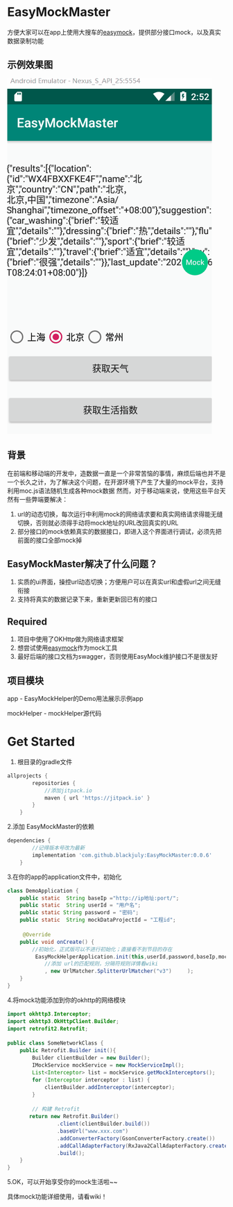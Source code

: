 # EasyMockMaster
方便大家可以在app上使用大搜车的[easymock](https://github.com/easy-mock/easy-mock/blob/dev/README.zh-CN.md)，提供部分接口mock，以及真实数据录制功能

## 示例效果图
![singlemock](singlemock.gif)

## 背景

在前端和移动端的开发中，造数据一直是一个非常苦恼的事情，麻烦后端也并不是一个长久之计，为了解决这个问题，在开源环境下产生了大量的mock平台，支持利用moc.js语法随机生成各种mock数据
然而，对于移动端来说，使用这些平台天然有一些弊端要解决：

1. url的动态切换，每次运行中利用mock的网络请求要和真实网络请求得能无缝切换，否则就必须得手动将mock地址的URL改回真实的URL
2. 部分接口的mock依赖真实的数据接口，即进入这个界面进行调试，必须先把前面的接口全部mock掉
##  EasyMockMaster解决了什么问题？
1. 实质的ui界面，操控url动态切换；方便用户可以在真实url和虚假url之间无缝衔接
2. 支持将真实的数据记录下来，重新更新回已有的接口

## Required

1. 项目中使用了OKHttp做为网络请求框架
2. 想尝试使用[easymock](https://github.com/easy-mock/easy-mock/blob/dev/README.zh-CN.md)作为mock工具
3. 最好后端的接口文档为swagger，否则使用EasyMock维护接口不是很友好

##  项目模块

app - EasyMockHelper的Demo用法展示示例app

mockHelper - mockHelper源代码

# Get Started

1. 根目录的gradle文件
```groovy
allprojects {
		repositories {
            //添加jitpack.io
			maven { url 'https://jitpack.io' }
		}
	}
```
2.添加 EasyMockMaster的依赖
```groovy
dependencies {
        //记得版本号改为最新 
	    implementation 'com.github.blackjuly:EasyMockMaster:0.0.6'
	}
```
3.在你的app的application文件中，初始化 

```java
class DemoApplication {
    public static  String baseIp ="http://ip地址:port/";
    public static  String userId = "用户名";
    public static String password = "密码";
    public static  String mockDataProjectId = "工程id";

     @Override
    public void onCreate() {
        //初始化，正式版可以不进行初始化；直接看不到节目的存在
         EasyMockHelperApplication.init(this,userId,password,baseIp,mockDataProjectId
            //添加 url的匹配规则，分隔符规则详情看wiki
            , new UrlMatcher.SplitterUrlMatcher("v3")     );
    }
}
```

4.将mock功能添加到你的okhttp的网络模块
```java
import okhttp3.Interceptor;
import okhttp3.OkHttpClient.Builder;
import retrofit2.Retrofit;

public class SomeNetworkClass {
    public Retrofit.Builder init(){
        Builder clientBuilder = new Builder();
        IMockService mockService = new MockServiceImpl();
        List<Interceptor> list = mockService.getMockInterceptors();
        for (Interceptor interceptor : list) {
            clientBuilder.addInterceptor(interceptor);
        }
        
        // 构建 Retrofit
       return new Retrofit.Builder()
                .client(clientBuilder.build())
                .baseUrl("www.xxx.com")
                .addConverterFactory(GsonConverterFactory.create())
                .addCallAdapterFactory(RxJava2CallAdapterFactory.create())
                .build();
    }
}    
```
5.OK，可以开始享受你的mock生活啦~~

具体mock功能详细使用，请看wiki！


